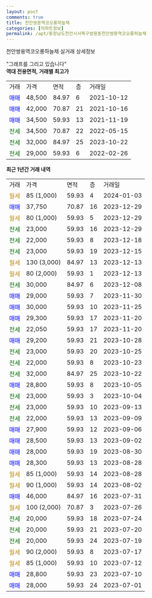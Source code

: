 ```yaml
---
layout: post
comments: true
title: 천안쌍용역코오롱하늘채
categories: [아파트정보]
permalink: /apt/충청남도천안시서북구쌍용동천안쌍용역코오롱하늘채
---
```


천안쌍용역코오롱하늘채 실거래 상세정보

<script type="text/javascript">
  google.charts.load('current', {'packages':['line', 'corechart']});
  google.charts.setOnLoadCallback(drawChart);

  function drawChart() {
    var data = new google.visualization.DataTable();
    data.addColumn('date', '거래일');
    data.addColumn('number', "매매");
    data.addColumn('number', "전세");
    data.addColumn('number', "전매");

    data.addRows([[new Date(Date.parse("2024-01-03")), null, null, null], [new Date(Date.parse("2023-12-29")), 37750, null, null], [new Date(Date.parse("2023-12-29")), null, null, null], [new Date(Date.parse("2023-12-29")), null, 23000, null], [new Date(Date.parse("2023-12-18")), null, 22000, null], [new Date(Date.parse("2023-12-15")), null, 23000, null], [new Date(Date.parse("2023-12-13")), null, null, null], [new Date(Date.parse("2023-12-13")), null, null, null], [new Date(Date.parse("2023-12-08")), null, 30000, null], [new Date(Date.parse("2023-11-30")), 29000, null, null], [new Date(Date.parse("2023-11-25")), 30000, null, null], [new Date(Date.parse("2023-11-20")), 29300, null, null], [new Date(Date.parse("2023-11-20")), null, 22050, null], [new Date(Date.parse("2023-10-28")), 29200, null, null], [new Date(Date.parse("2023-10-25")), null, 23000, null], [new Date(Date.parse("2023-10-23")), null, 22000, null], [new Date(Date.parse("2023-10-22")), null, 32000, null], [new Date(Date.parse("2023-10-05")), 28800, null, null], [new Date(Date.parse("2023-10-04")), null, 23000, null], [new Date(Date.parse("2023-09-13")), null, 23000, null], [new Date(Date.parse("2023-09-09")), null, 22000, null], [new Date(Date.parse("2023-09-06")), 27900, null, null], [new Date(Date.parse("2023-09-02")), 28500, null, null], [new Date(Date.parse("2023-08-30")), 28000, null, null], [new Date(Date.parse("2023-08-28")), 28300, null, null], [new Date(Date.parse("2023-08-28")), null, null, null], [new Date(Date.parse("2023-08-02")), null, null, null], [new Date(Date.parse("2023-07-31")), 46000, null, null], [new Date(Date.parse("2023-07-26")), null, null, null], [new Date(Date.parse("2023-07-24")), null, 20000, null], [new Date(Date.parse("2023-07-20")), null, 20000, null], [new Date(Date.parse("2023-07-19")), null, 20000, null], [new Date(Date.parse("2023-07-17")), null, null, null], [new Date(Date.parse("2023-07-12")), null, null, null], [new Date(Date.parse("2023-07-10")), 28800, null, null], [new Date(Date.parse("2023-07-01")), 28000, null, null]]);

    var options = {
      hAxis: {
        format: 'yyyy/MM/dd'
      },    
      lineWidth: 0,
      pointsVisible: true,    
      title: '최근 1년간 유형별 실거래가 분포',
      legend: { position: 'bottom' }
    };

    var formatter = new google.visualization.NumberFormat({pattern:'###,###'} );
    formatter.format(data, 1);
    formatter.format(data, 2);
    
    setTimeout(function() {
        var chart = new google.visualization.LineChart(document.getElementById('columnchart_material'));
        chart.draw(data, (options));
        document.getElementById('loading').style.display = 'none';
    }, 200);
  }
</script>


<div id="loading" style="z-index:20; display: block; margin-left: 0px">"그래프를 그리고 있습니다"</div>
<div id="columnchart_material" style="width: 95%; margin-left: 0px; display: block"></div>
<!-- contents start -->
<b>역대 전용면적, 거래별 최고가</b>
<table class="sortable">
    <tr>
      <td>거래</td>
      <td>가격</td>
      <td>면적</td>
      <td>층</td>
      <td>거래일</td>
    </tr>
        <tr>
          <td><a style="color: blue">매매</a></td>
          <td>48,500</td>
          <td>84.97</td>
          <td>6</td>
          <td>2021-10-12</td>
        </tr>            <tr>
          <td><a style="color: blue">매매</a></td>
          <td>42,000</td>
          <td>70.87</td>
          <td>21</td>
          <td>2021-10-16</td>
        </tr>            <tr>
          <td><a style="color: blue">매매</a></td>
          <td>34,500</td>
          <td>59.93</td>
          <td>13</td>
          <td>2021-11-19</td>
        </tr>        
        <tr>
              <td><a style="color: darkgreen">전세</a></td>
              <td>34,500</td>
              <td>70.87</td>
              <td>22</td>
              <td>2022-05-15</td>
            </tr>            <tr>
              <td><a style="color: darkgreen">전세</a></td>
              <td>32,000</td>
              <td>84.97</td>
              <td>25</td>
              <td>2023-10-22</td>
            </tr>            <tr>
              <td><a style="color: darkgreen">전세</a></td>
              <td>29,000</td>
              <td>59.93</td>
              <td>6</td>
              <td>2022-02-26</td>
            </tr>        
    
</table>

<b>최근 1년간 거래 내역</b>

<table class="sortable">
    <tr>
      <td>거래</td>
      <td>가격</td>
      <td>면적</td>
      <td>층</td>
      <td>거래일</td>
    </tr>
    <tr>
      <td><a style="color: darkgoldenrod">월세</a></td>
      <td>85 (1,000)</td>
      <td>59.93</td>
      <td>4</td>
      <td>2024-01-03</td>
    </tr>          <tr>
      <td><a style="color: blue">매매</a></td>
      <td>37,750</td>
      <td>70.87</td>
      <td>16</td>
      <td>2023-12-29</td>
    </tr>          <tr>
      <td><a style="color: darkgoldenrod">월세</a></td>
      <td>80 (1,000)</td>
      <td>59.93</td>
      <td>5</td>
      <td>2023-12-29</td>
    </tr>          <tr>
      <td><a style="color: darkgreen">전세</a></td>
      <td>23,000</td>
      <td>59.93</td>
      <td>16</td>
      <td>2023-12-29</td>
    </tr>          <tr>
      <td><a style="color: darkgreen">전세</a></td>
      <td>22,000</td>
      <td>59.93</td>
      <td>8</td>
      <td>2023-12-18</td>
    </tr>          <tr>
      <td><a style="color: darkgreen">전세</a></td>
      <td>23,000</td>
      <td>59.93</td>
      <td>19</td>
      <td>2023-12-15</td>
    </tr>          <tr>
      <td><a style="color: darkgoldenrod">월세</a></td>
      <td>130 (3,000)</td>
      <td>84.97</td>
      <td>13</td>
      <td>2023-12-13</td>
    </tr>          <tr>
      <td><a style="color: darkgoldenrod">월세</a></td>
      <td>80 (2,000)</td>
      <td>59.93</td>
      <td>1</td>
      <td>2023-12-13</td>
    </tr>          <tr>
      <td><a style="color: darkgreen">전세</a></td>
      <td>30,000</td>
      <td>84.97</td>
      <td>6</td>
      <td>2023-12-08</td>
    </tr>          <tr>
      <td><a style="color: blue">매매</a></td>
      <td>29,000</td>
      <td>59.93</td>
      <td>7</td>
      <td>2023-11-30</td>
    </tr>          <tr>
      <td><a style="color: blue">매매</a></td>
      <td>30,000</td>
      <td>59.93</td>
      <td>10</td>
      <td>2023-11-25</td>
    </tr>          <tr>
      <td><a style="color: blue">매매</a></td>
      <td>29,300</td>
      <td>59.93</td>
      <td>17</td>
      <td>2023-11-20</td>
    </tr>          <tr>
      <td><a style="color: darkgreen">전세</a></td>
      <td>22,050</td>
      <td>59.93</td>
      <td>17</td>
      <td>2023-11-20</td>
    </tr>          <tr>
      <td><a style="color: blue">매매</a></td>
      <td>29,200</td>
      <td>59.93</td>
      <td>21</td>
      <td>2023-10-28</td>
    </tr>          <tr>
      <td><a style="color: darkgreen">전세</a></td>
      <td>23,000</td>
      <td>59.93</td>
      <td>20</td>
      <td>2023-10-25</td>
    </tr>          <tr>
      <td><a style="color: darkgreen">전세</a></td>
      <td>22,000</td>
      <td>59.93</td>
      <td>8</td>
      <td>2023-10-23</td>
    </tr>          <tr>
      <td><a style="color: darkgreen">전세</a></td>
      <td>32,000</td>
      <td>84.97</td>
      <td>25</td>
      <td>2023-10-22</td>
    </tr>          <tr>
      <td><a style="color: blue">매매</a></td>
      <td>28,800</td>
      <td>59.93</td>
      <td>8</td>
      <td>2023-10-05</td>
    </tr>          <tr>
      <td><a style="color: darkgreen">전세</a></td>
      <td>23,000</td>
      <td>59.93</td>
      <td>3</td>
      <td>2023-10-04</td>
    </tr>          <tr>
      <td><a style="color: darkgreen">전세</a></td>
      <td>23,000</td>
      <td>59.93</td>
      <td>10</td>
      <td>2023-09-13</td>
    </tr>          <tr>
      <td><a style="color: darkgreen">전세</a></td>
      <td>22,000</td>
      <td>59.93</td>
      <td>13</td>
      <td>2023-09-09</td>
    </tr>          <tr>
      <td><a style="color: blue">매매</a></td>
      <td>27,900</td>
      <td>59.93</td>
      <td>12</td>
      <td>2023-09-06</td>
    </tr>          <tr>
      <td><a style="color: blue">매매</a></td>
      <td>28,500</td>
      <td>59.93</td>
      <td>13</td>
      <td>2023-09-02</td>
    </tr>          <tr>
      <td><a style="color: blue">매매</a></td>
      <td>28,000</td>
      <td>59.93</td>
      <td>19</td>
      <td>2023-08-30</td>
    </tr>          <tr>
      <td><a style="color: blue">매매</a></td>
      <td>28,300</td>
      <td>59.93</td>
      <td>13</td>
      <td>2023-08-28</td>
    </tr>          <tr>
      <td><a style="color: darkgoldenrod">월세</a></td>
      <td>85 (1,000)</td>
      <td>59.93</td>
      <td>14</td>
      <td>2023-08-28</td>
    </tr>          <tr>
      <td><a style="color: darkgoldenrod">월세</a></td>
      <td>90 (1,000)</td>
      <td>59.93</td>
      <td>14</td>
      <td>2023-08-02</td>
    </tr>          <tr>
      <td><a style="color: blue">매매</a></td>
      <td>46,000</td>
      <td>84.97</td>
      <td>16</td>
      <td>2023-07-31</td>
    </tr>          <tr>
      <td><a style="color: darkgoldenrod">월세</a></td>
      <td>100 (2,000)</td>
      <td>70.87</td>
      <td>3</td>
      <td>2023-07-26</td>
    </tr>          <tr>
      <td><a style="color: darkgreen">전세</a></td>
      <td>20,000</td>
      <td>59.93</td>
      <td>18</td>
      <td>2023-07-24</td>
    </tr>          <tr>
      <td><a style="color: darkgreen">전세</a></td>
      <td>20,000</td>
      <td>59.93</td>
      <td>21</td>
      <td>2023-07-20</td>
    </tr>          <tr>
      <td><a style="color: darkgreen">전세</a></td>
      <td>20,000</td>
      <td>59.93</td>
      <td>24</td>
      <td>2023-07-19</td>
    </tr>          <tr>
      <td><a style="color: darkgoldenrod">월세</a></td>
      <td>90 (2,000)</td>
      <td>59.93</td>
      <td>8</td>
      <td>2023-07-17</td>
    </tr>          <tr>
      <td><a style="color: darkgoldenrod">월세</a></td>
      <td>85 (1,000)</td>
      <td>59.93</td>
      <td>10</td>
      <td>2023-07-12</td>
    </tr>          <tr>
      <td><a style="color: blue">매매</a></td>
      <td>28,800</td>
      <td>59.93</td>
      <td>23</td>
      <td>2023-07-10</td>
    </tr>          <tr>
      <td><a style="color: blue">매매</a></td>
      <td>28,000</td>
      <td>59.93</td>
      <td>24</td>
      <td>2023-07-01</td>
    </tr>      </table>
<!-- contents end -->    

